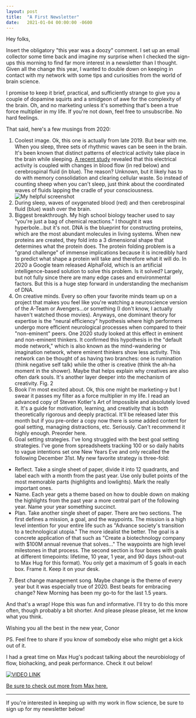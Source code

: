 ```yaml
---
layout: post
title:  "A First Newsletter"
date:   2021-01-04 00:00:00 -0600
---
```


Hey folks,

Insert the obligatory "this year was a doozy" comment. I set up an email collector some time back and imagine my surprise when I checked the sign-ups this morning to find far more interest in a newsletter than I thought. Given all the change this year, I wanted to double down on keeping in contact with my network with some tips and curiosities from the world of brain science.

I promise to keep it brief, practical, and sufficiently strange to give you a couple of dopamine squirts and a smidgeon of awe for the complexity of the brain. Oh, and no marketing unless it's something that's been a true force multiplier in my life. If you're not down, feel free to unsubscribe. No hard feelings.

That said, here's a few musings from 2020:

1. Coolest image. Ok, this one is actually from late 2019. But bear with me. When you sleep, three sets of rhythmic waves can be seen in the brain. It's been known that distinct patterns of electrical activity take place in the brain while sleeping. [A recent study](https://science.sciencemag.org/content/366/6465/628) revealed that this electrical activity is coupled with changes in blood flow (in red below) and cerebrospinal fluid (in blue). The reason? Unknown, but it likely has to do with memory consolidation and clearing cellular waste. So instead of counting sheep when you can't sleep, just think about the coordinated waves of fluids lapping the cradle of your consciousness.
![My helpful screenshot](/assets/sleeping-brain.gif)
2. During sleep, waves of oxygenated blood (red) and then cerebrospinal fluid (blue) wash over the brain.
3. Biggest breakthrough. My high school biology teacher used to say "you're just a bag of chemical reactions." I thought it was hyperbole...but it's not. DNA is the blueprint for constructing proteins, which are the most abundant molecules in living systems. When new proteins are created, they fold into a 3 dimensional shape that determines what the protein does. The protein folding problem is a "grand challenge" of immense implications because it is incredibly hard to predict what shape a protein will take and therefore what it will do. In 2020 a Google team released AlphaFold, which is an artificial intelligence-based solution to solve this problem. Is it solved? Largely, but not fully since there are many edge cases and environmental factors. But this is a huge step forward in understanding the mechanism of DNA.
4. On creative minds. Every so often your favorite minds team up on a project that makes you feel like you're watching a neuroscience version of the A-Team or Avengers...or something (I don't know, I actually haven't watched those movies). Anyways, one dominant theory for expertise is the "neural efficiency" hypothesis where high performers undergo more efficient neurological processes when compared to their "non-eminent" peers. One 2020 study looked at this effect in eminent and non-eminent thinkers. It confirmed this hypothesis in the "default mode network," which is also known as the mind-wandering or imagination network, where eminent thinkers show less activity. This network can be thought of as having two branches: one is rumination (think negative self talk) while the other is creative (think the ah-ha moment in the shower). Maybe that helps explain why creatives are also often dark souls. It's another layer deeper into the mechanism of creativity.
Fig. 2
5. Book I'm most excited about. Ok, this one might be marketing-y but I swear it passes my filter as a force multiplier in my life. I read an advanced copy of Steven Kotler's Art of Impossible and absolutely loved it. It's a guide for motivation, learning, and creativity that is both theoretically rigorous and deeply practical. It'll be released later this month but if you pre-order a copy now there is some added content for goal setting, managing distractions, etc. Seriously. Can't recommend it highly enough. Preorder here.
6. Goal setting strategies. I've long struggled with the best goal setting strategies. I've gone from spreadsheets tracking 100 or so daily habits to vague intentions set one New Years Eve and only recalled the following December 31st. My new favorite strategy is three-fold:
  - Reflect. Take a single sheet of paper, divide it into 12 quadrants, and label each with a month from the past year. Use only bullet points of the most memorable parts (highlights and lowlights). Mark the really important ones.
  - Name. Each year gets a theme based on how to double down on making the highlights from the past year a more central part of the following year. Name your year something succinct.
  - Plan. Take another single sheet of paper. There are two sections. The first defines a mission, a goal, and the waypoints. The mission is a high level intention for your entire life such as "Advance society's transition to a technological utopia." The more idealist the better. The goal is a concrete application of that such as "Create a biotechnology company with $100M annual revenue that solves..." The waypoints are high level milestones in that process. The second section is four boxes with goals at different timepoints: lifetime, 10 year, 1 year, and 90 days (shout-out to Max Hug for this format). You only get a maximum of 5 goals in each box. Frame it. Keep it on your desk.
7. Best change management song. Maybe change is the theme of every year but it was especially true of 2020. Best beats for embracing change? New Morning has been my go-to for the last 1.5 years.

And that's a wrap! Hope this was fun and informative. I'll try to do this more often, though probably a bit shorter. And please please please, let me know what you think.

Wishing you all the best in the new year,
Conor

PS. Feel free to share if you know of somebody else who might get a kick out of it.

I had a great time on Max Hug's podcast talking about the neurobiology of flow, biohacking, and peak performance.  Check it out below!

[![VIDEO LINK](https://img.youtube.com/vi/OEzInHBhFAc/0.jpg)](https://www.youtube.com/watch?v=OEzInHBhFAc)

[Be sure to check out more from Max here.](https://www.maxhug.com/)


--------

If you're interested in keeping up with my work in flow science, be sure to sign up for my newsletter below!
